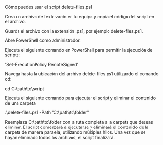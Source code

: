 Cómo puedes usar el script delete-files.ps1

Crea un archivo de texto vacío en tu equipo y copia el código del script en el archivo.

Guarda el archivo con la extensión .ps1, por ejemplo delete-files.ps1.

Abre PowerShell como administrador.

Ejecuta el siguiente comando en PowerShell para permitir la ejecución de scripts:

'Set-ExecutionPolicy RemoteSigned'

Navega hasta la ubicación del archivo delete-files.ps1 utilizando el comando cd:

cd C:\path\to\script

Ejecuta el siguiente comando para ejecutar el script y eliminar el contenido de una carpeta:

.\delete-files.ps1 -Path "C:\path\to\folder"

Reemplaza C:\path\to\folder con la ruta completa a la carpeta que deseas eliminar. El script comenzará a ejecutarse y eliminará el contenido de la carpeta de manera paralela, utilizando múltiples hilos. Una vez que se hayan eliminado todos los archivos, el script finalizará.